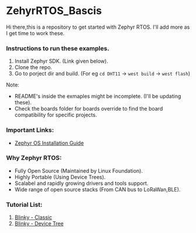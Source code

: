 # ZehyrRTOS_Bascis

Hi there,this is a repository to get started with Zephyr RTOS. I'll add more as I get time to work these.

### Instructions to run these examples.
1. Install Zephyr SDK. (Link given below).
2. Clone the repo.
3. Go to porject dir and build. (For eg `cd DHT11` -> `west build` -> `west flash`)  

Note:
- README's inside the exmaples might be incomplete. (I'll be updating these).
- Check the boards folder for boards override to find the board compatibility for specific projects. 

### Important Links:
- [Zephyr OS Installation Guide](https://docs.zephyrproject.org/latest/develop/getting_started/index.html)

### Why Zephyr RTOS:
- Fully Open Source (Maintained by Linux Foundation).
- Highly Portable (Using Device Trees).
- Scalabel and rapidly growing drivers and tools support.
- Wide range of open source stacks (From CAN bus to LoRaWan,BLE). 

### Tutorial List:

1. [Blinky - Classic](https://github.com/christo-ebi/ZehyrRTOS_Bascis/blob/main/Blinky/README.md)
2. [Blinky - Device Tree](https://github.com/christo-ebi/ZehyrRTOS_Bascis/blob/main/Blinky_Portable/README.md)

